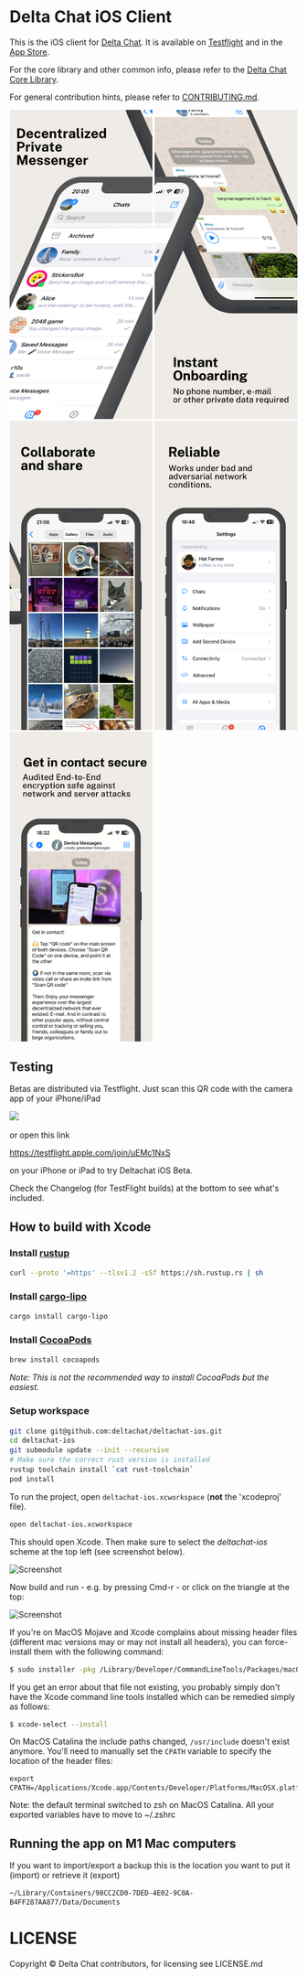 # Delta Chat iOS Client

This is the iOS client for [Delta Chat](https://delta.chat/).
It is available on [Testflight](#testing)
and in the [App Store](https://apps.apple.com/us/app/delta-chat/id1459523234).

For the core library and other common info, please refer to the
[Delta Chat Core Library](https://github.com/deltachat/deltachat-core-rust).

For general contribution hints, please refer to [CONTRIBUTING.md](./CONTRIBUTING.md).

<img width=250 src=https://raw.githubusercontent.com/deltachat/interface/main/screenshots/2025-07/ios/screenshots.pro-output/1.png>
<img width=250 src=https://raw.githubusercontent.com/deltachat/interface/main/screenshots/2025-07/ios/screenshots.pro-output/2.png>
<img width=250 src=https://raw.githubusercontent.com/deltachat/interface/main/screenshots/2025-07/ios/screenshots.pro-output/3.png>
<img width=250 src=https://raw.githubusercontent.com/deltachat/interface/main/screenshots/2025-07/ios/screenshots.pro-output/4.png>
<img width=250 src=https://raw.githubusercontent.com/deltachat/interface/main/screenshots/2025-07/ios/screenshots.pro-output/5.png>


## Testing

Betas are distributed via Testflight. Just scan this QR code with the camera app of your iPhone/iPad

<img src=https://delta.chat/assets/home/deltachat_testflight_qrcode.png width=160>

or open this link

https://testflight.apple.com/join/uEMc1NxS

on your iPhone or iPad to try Deltachat iOS Beta.

Check the Changelog (for TestFlight builds) at the bottom to see what's included.


## How to build with Xcode

### Install [rustup](https://rustup.rs)

```bash
curl --proto '=https' --tlsv1.2 -sSf https://sh.rustup.rs | sh
```

### Install [cargo-lipo](https://github.com/TimNN/cargo-lipo#installation)

```bash
cargo install cargo-lipo
```

### Install [CocoaPods](https://guides.cocoapods.org/using/getting-started.html)

```bash
brew install cocoapods
```
*Note: This is not the recommended way to install CocoaPods but the easiest.*

### Setup workspace

```bash
git clone git@github.com:deltachat/deltachat-ios.git
cd deltachat-ios
git submodule update --init --recursive
# Make sure the correct rust version is installed
rustup toolchain install `cat rust-toolchain`
pod install
```

To run the project, open `deltachat-ios.xcworkspace` (**not** the 'xcodeproj' file).

```bash
open deltachat-ios.xcworkspace
```

This should open Xcode. Then make sure to select the *deltachat-ios* scheme at the top left (see screenshot below).

![Screenshot](docs/images/screenshot_scheme_selection.png)

Now build and run - e.g. by pressing Cmd-r - or click on the triangle at the top:

![Screenshot](docs/images/screenshot_build_and_run.png)

If you're on MacOS Mojave and Xcode complains about missing header files (different mac versions may or may not install all headers),
you can force-install them with the following command:

```bash
$ sudo installer -pkg /Library/Developer/CommandLineTools/Packages/macOS_SDK_headers_for_macOS_10.14.pkg -target /
```

If you get an error about that file not existing, you probably simply don't have the Xcode command line tools installed which can be remedied simply as follows:

```bash
$ xcode-select --install
```

On MacOS Catalina the include paths changed, `/usr/include` doesn't exist anymore. 
You'll need to manually set the `CPATH` variable to specify the location of the header files:

```
export CPATH=/Applications/Xcode.app/Contents/Developer/Platforms/MacOSX.platform/Developer/SDKs/MacOSX.sdk/usr/include
```
Note: the default terminal switched to zsh on MacOS Catalina. All your exported variables have to move to ~/.zshrc


## Running the app on M1 Mac computers

If you want to import/export a backup this is the location you want to put it (import) or retrieve it (export)
```
~/Library/Containers/98CC2CD0-7DED-4E02-9C0A-B4FF287AA877/Data/Documents
```

# LICENSE

Copyright © Delta Chat contributors,
for licensing see LICENSE.md 

